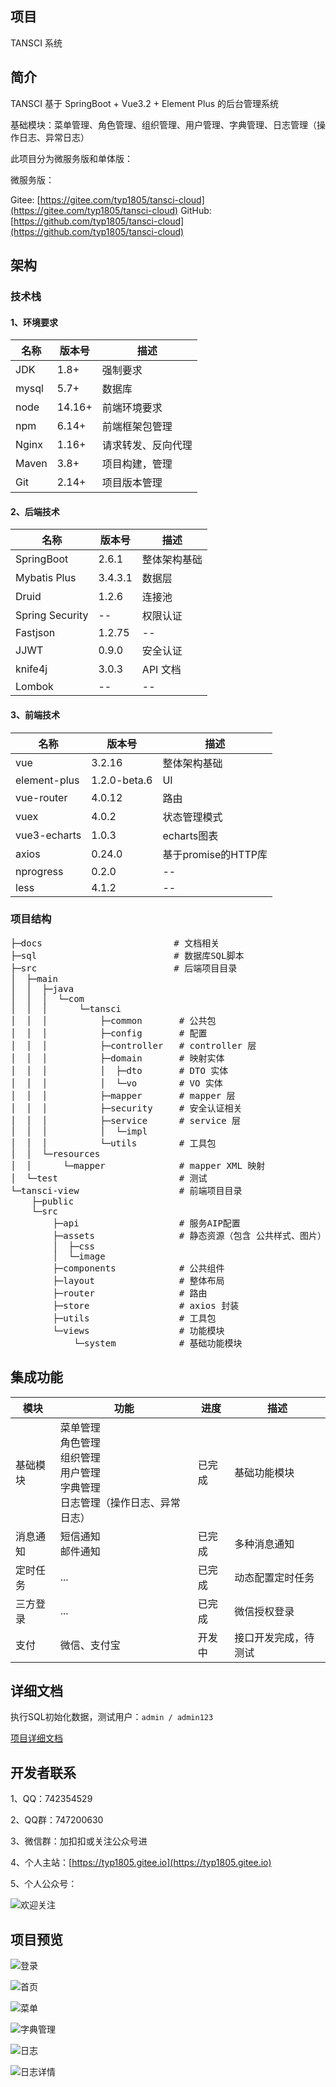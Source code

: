 ## 项目

TANSCI 系统

## 简介

TANSCI 基于 SpringBoot + Vue3.2 + Element Plus 的后台管理系统

基础模块：菜单管理、角色管理、组织管理、用户管理、字典管理、日志管理（操作日志、异常日志）

此项目分为微服务版和单体版：

微服务版：

Gitee: [https://gitee.com/typ1805/tansci-cloud](https://gitee.com/typ1805/tansci-cloud)
GitHub: [https://github.com/typ1805/tansci-cloud](https://github.com/typ1805/tansci-cloud)


## 架构

### 技术栈

#### 1、环境要求

| 名称 | 版本号 | 描述 |
| ---- | ---- | ---- |
| JDK | 1.8+ | 强制要求 |
| mysql | 5.7+ | 数据库 |
| node | 14.16+ | 前端环境要求 |
| npm | 6.14+ | 前端框架包管理 |
| Nginx | 1.16+ | 请求转发、反向代理 |
| Maven | 3.8+ | 项目构建，管理 |
| Git | 2.14+ | 项目版本管理 |

#### 2、后端技术

| 名称 | 版本号 | 描述 |
| ---- | ---- | ---- |
| SpringBoot | 2.6.1 | 整体架构基础 |
| Mybatis Plus | 3.4.3.1 | 数据层 |
| Druid | 1.2.6 | 连接池 |
| Spring Security | -- | 权限认证 |
| Fastjson | 1.2.75 | -- |
| JJWT | 0.9.0 | 安全认证 |
| knife4j | 3.0.3 | API 文档 |
| Lombok | -- | -- |

#### 3、前端技术

| 名称 | 版本号 | 描述 |
| ---- | ---- | ---- |
| vue | 3.2.16 | 整体架构基础 |
| element-plus | 1.2.0-beta.6 | UI |
| vue-router | 4.0.12 | 路由 |
| vuex | 4.0.2 | 状态管理模式 |
| vue3-echarts | 1.0.3 | echarts图表 |
| axios | 0.24.0 | 基于promise的HTTP库 |
| nprogress | 0.2.0 | -- |
| less | 4.1.2 | -- |

### 项目结构

<pre>
├─docs                         # 文档相关
├─sql                          # 数据库SQL脚本
├─src                          # 后端项目目录
│  ├─main
│  │  ├─java
│  │  │  └─com
│  │  │      └─tansci
│  │  │          ├─common       # 公共包
│  │  │          ├─config       # 配置
│  │  │          ├─controller   # controller 层
│  │  │          ├─domain       # 映射实体
│  │  │          │  ├─dto       # DTO 实体
│  │  │          │  └─vo        # VO 实体
│  │  │          ├─mapper       # mapper 层
│  │  │          ├─security     # 安全认证相关
│  │  │          ├─service      # service 层
│  │  │          │  └─impl
│  │  │          └─utils        # 工具包
│  │  └─resources
│  │      └─mapper              # mapper XML 映射
│  └─test                       # 测试
└─tansci-view                   # 前端项目目录
    ├─public
    └─src
        ├─api                   # 服务AIP配置
        ├─assets                # 静态资源（包含 公共样式、图片）
        │  ├─css                
        │  └─image
        ├─components            # 公共组件
        ├─layout                # 整体布局
        ├─router                # 路由
        ├─store                 # axios 封装
        ├─utils                 # 工具包
        └─views                 # 功能模块
            └─system            # 基础功能模块
</pre>

## 集成功能

| 模块 | 功能 | 进度 | 描述 |
| ---- | ---- | ---- | ---- |
| 基础模块 | 菜单管理<br>角色管理<br>组织管理<br>用户管理<br>字典管理<br>日志管理（操作日志、异常日志） | 已完成 | 基础功能模块 |
| 消息通知 | 短信通知<br>邮件通知 | 已完成 | 多种消息通知 |
| 定时任务 | ... | 已完成 | 动态配置定时任务 |
| 三方登录 | ... | 已完成 | 微信授权登录 |
| 支付 | 微信、支付宝 | 开发中 | 接口开发完成，待测试 |

## 详细文档

执行SQL初始化数据，测试用户：`admin / admin123`

[项目详细文档](docs/doc.md)

## 开发者联系

1、QQ：742354529

2、QQ群：747200630

3、微信群：加扣扣或关注公众号进

4、个人主站：[https://typ1805.gitee.io](https://typ1805.gitee.io)

5、个人公众号：

![欢迎关注](docs/images/gzh.jpg)

## 项目预览

![登录](docs/images/login.png)

![首页](docs/images/home.png)

![菜单](docs/images/menu.png)

![字典管理](docs/images/dic.png)

![日志](docs/images/log.png)

![日志详情](docs/images/log-details.png)
